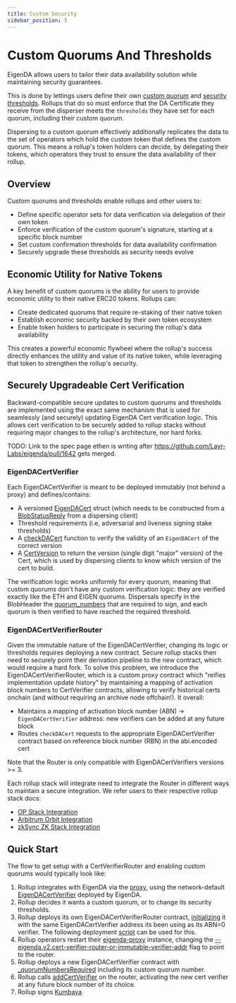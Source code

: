 ```yaml
---
title: Custom Security
sidebar_position: 5
---
```


# Custom Quorums And Thresholds

EigenDA allows users to tailor their data availability solution while maintaining security guarantees.

This is done by lettings users define their own [custom quorum](../core-concepts/security/security-model.md#quorums-and-security-models) and [security thresholds](../core-concepts/security/security-model.md#safety-and-liveness-analysis). 
Rollups that do so must enforce that the DA Certificate they receive from the disperser meets the `thresholds` they have set for each quorum, including their custom quorum.

Dispersing to a custom quorum effectively additionally replicates the data to the set of operators which hold the custom token that defines the custom quorum.
This means a rollup's token holders can decide, by delegating their tokens, which operators they trust to ensure the data availability of their rollup.

## Overview

Custom quorums and thresholds enable rollups and other users to:
- Define specific operator sets for data verification via delegation of their own token
- Enforce verification of the custom quorum's signature, starting at a specific block number
- Set custom confirmation thresholds for data availability confirmation
- Securely upgrade these thresholds as security needs evolve

## Economic Utility for Native Tokens

A key benefit of custom quorums is the ability for users to provide economic utility to their native ERC20 tokens. Rollups can:
- Create dedicated quorums that require re-staking of their native token
- Establish economic security backed by their own token ecosystem
- Enable token holders to participate in securing the rollup's data availability

This creates a powerful economic flywheel where the rollup's success directly enhances the utility and value of its native token, while leveraging that token to strengthen the rollup's security.

## Securely Upgradeable Cert Verification

Backward-compatible secure updates to custom quorums and thresholds are implemented using the exact same mechanism that is used for seamlessly (and securely) updating EigenDA Cert verification logic.
This allows cert verification to be securely added to rollup stacks without requiring major changes to the rollup's architecture, nor hard forks.

TODO: Link to the spec page ethen is writing after https://github.com/Layr-Labs/eigenda/pull/1642 gets merged.

### EigenDACertVerifier

Each EigenDACertVerifier is meant to be deployed immutably (not behind a proxy) and defines/contains:
- A versioned [EigenDACert](https://github.com/Layr-Labs/eigenda/blob/3e670ff3dbd3a0a3f63b51e40544f528ac923b78/contracts/src/periphery/cert/EigenDACertTypes.sol#L11) struct (which needs to be constructed from a [BlobStatusReply](https://github.com/Layr-Labs/eigenda/blob/3e670ff3dbd3a0a3f63b51e40544f528ac923b78/api/proto/disperser/v2/disperser_v2.proto#L106) from a dispersing client)
- Threshold requirements (i.e, adversarial and liveness signing stake thresholds)
- A [checkDACert](https://github.com/Layr-Labs/eigenda/blob/3e670ff3dbd3a0a3f63b51e40544f528ac923b78/contracts/src/periphery/cert/interfaces/IEigenDACertVerifierBase.sol#L8) function to verify the validity of an `EigenDACert` of the correct version
- A [CertVersion](https://github.com/Layr-Labs/eigenda/blob/3e670ff3dbd3a0a3f63b51e40544f528ac923b78/contracts/src/periphery/cert/interfaces/IVersionedEigenDACertVerifier.sol#L12) to return the version (single digit "major" version) of the Cert, which is used by dispersing clients to know which version of the cert to build.

The verification logic works uniformly for every quorum, meaning that custom quorums don't have any custom verification logic: they are verified exactly like the ETH and EIGEN quorums.
Dispersals specify in the BlobHeader the [quorum_numbers](https://github.com/Layr-Labs/eigenda/blob/3e670ff3dbd3a0a3f63b51e40544f528ac923b78/api/proto/common/v2/common_v2.proto#L24) that are required to sign, and each quorum is then verified to have reached the required threshold.

### EigenDACertVerifierRouter

Given the immutable nature of the EigenDACertVerifier, changing its logic or thresholds requires deploying a new contract. Secure rollup stacks then need to securely point their derivation pipeline to the new contract, which would require a hard fork. To solve this problem, we introduce the EigenDACertVerifierRouter, which is a custom proxy contract which "reifies implementation update history" by maintaining a mapping of activation block numbers to CertVerifier contracts, allowing to verify historical certs onchain (and without requiring an archive node offchain!). It overall:
- Maintains a mapping of activation block number (ABN) → `EigenDACertVerifier` address: new verifiers can be added at any future block
- Routes `checkDACert` requests to the appropriate EigenDACertVerifier contract based on reference block number (RBN) in the abi.encoded cert

Note that the Router is only compatible with EigenDACertVerifiers versions >= 3.

Each rollup stack will integrate need to integrate the Router in different ways to maintain a secure integration. We refer users to their respective rollup stack docs:
- [OP Stack Integration](./rollup-guides/op-stack/README.md)
- [Arbitrum Orbit Integration](./rollup-guides/orbit/overview.md)
- [zkSync ZK Stack Integration](./rollup-guides/zksync/README.md)

## Quick Start

The flow to get setup with a CertVerifierRouter and enabling custom quorums would typically look like:
1. Rollup integrates with EigenDA via the [proxy](./eigenda-proxy/eigenda-proxy.md), using the network-default [EigenDACertVerifier](https://github.com/Layr-Labs/eigenda-proxy/releases/tag/v1.8.1) deployed by EigenDA.
2. Rollup decides it wants a custom quorum, or to change its security thresholds.
3. Rollup deploys its own EigenDACertVerifierRouter contract, [initializing](https://github.com/Layr-Labs/eigenda/blob/5fa94eab470823c8fdd829fc5974fe2969068a21/contracts/src/periphery/cert/router/EigenDACertVerifierRouter.sol#L41) it with the same EigenDACertVerifier address its been using as its ABN=0 verifier. The following deployment [script](https://github.com/Layr-Labs/eigenda/tree/master/contracts/script/deploy/router) can be used for this.
4. Rollup operators restart their [eigenda-proxy](./eigenda-proxy/eigenda-proxy.md) instance, changing the [--eigenda.v2.cert-verifier-router-or-immutable-verifier-addr](https://github.com/Layr-Labs/eigenda-proxy/blob/34ff55add522a9c7ade281919efa46cd9ac78ce1/docs/help_out.txt#L56) flag to point to the router.
5. Rollup deploys a new EigenDACertVerifier contract with [_quorumNumbersRequired](https://github.com/Layr-Labs/eigenda/blob/5fa94eab470823c8fdd829fc5974fe2969068a21/contracts/src/periphery/cert/EigenDACertVerifier.sol#L43) including its custom quorum number.
6. Rollup calls [addCertVerifier](https://github.com/Layr-Labs/eigenda/blob/5fa94eab470823c8fdd829fc5974fe2969068a21/contracts/src/periphery/cert/router/EigenDACertVerifierRouter.sol#L44) on the router, activating the new cert verifier at any future block number of its choice.
7. Rollup signs [Kumbaya](https://youtu.be/zJG0Zg4oi7g?si=WP6GaqpF5opCT-EJ&t=14)
